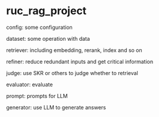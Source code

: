 # ruc_rag_project

config: some configuration

dataset: some operation with data

retriever:  including embedding, rerank, index and so on

refiner: reduce redundant inputs and get critical information

judge: use SKR or others to judge whether to retrieval

evaluator: evaluate

prompt: prompts for LLM

generator: use LLM to generate answers